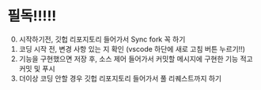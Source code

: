 # 필독!!!!!

0. 시작하기전, 깃헙 리포지토리 들어가서 Sync fork 꼭 하기
1. 코딩 시작 전, 변경 사항 있는 지 확인 (vscode 하단에 새로 고침 버튼 누르기!!)
2. 기능을 구현했으면 저장 후, 소스 제어 들어가서 커밋할 메시지에 구현한 기능 적고 커밋 및 푸시
3. 더이상 코딩 안할 경우 깃헙 리포지토리 들어가서 풀 리퀘스트까지 하기
